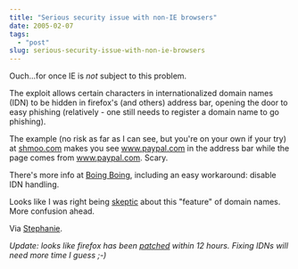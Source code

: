 ```yaml
---
title: "Serious security issue with non-IE browsers"
date: 2005-02-07
tags: 
  - "post"
slug: serious-security-issue-with-non-ie-browsers
---
```


Ouch...for once IE is _not_ subject to this problem.

The exploit allows certain characters in internationalized domain names (IDN) to be hidden in firefox's (and others) address bar, opening the door to easy phishing (relatively - one still needs to register a domain name to go phishing).

The example (no risk as far as I can see, but you're on your own if your try) at [shmoo.com](http://www.shmoo.com/idn/) makes you see www.paypal.com in the address bar while the page comes from www.pаypal.com. Scary.

There's more info at [Boing Boing](http://www.boingboing.net/2005/02/06/shmoo_group_exploit_.html), including an easy workaround: disable IDN handling.

Looks like I was right being [skeptic](http://www.codeconsult.ch/bertrand/archives/000255.html) about this "feature" of domain names. More confusion ahead.

Via [Stephanie](http://climbtothestars.org/archives/2005/02/07/probleme-de-securite-dans-navigateurs-non-ie-firefox-safari/).

_Update: looks like firefox has been [patched](http://www.boingboing.net/2005/02/08/mozilla_and_firefox_.html) within 12 hours. Fixing IDNs will need more time I guess ;-)_
